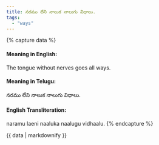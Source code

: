 ```yaml
---
title: నరము లేని నాలుక నాలుగు విధాలు.
tags:
  - "ways"
---
```


{% capture data %}
#### Meaning in English:
The tongue without nerves goes all ways.

#### Meaning in Telugu:
నరము లేని నాలుక నాలుగు విధాలు.

#### English Transliteration:
naramu laeni naaluka naalugu vidhaalu.
{% endcapture %}

<div class="notice">{{ data | markdownify }}</div>

